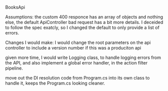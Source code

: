 BooksApi

Assumptions:
the custom 400 responce has an array of objects and nothing else, the default ApiController bad request has a bit more details. 
I deceided to follow the spec exatcly, so I changed the default to only provide a list of errors.

Changes I would make:
I would change the root parameters on the api controller to include a version number if this was a produciton api

given more time, I would write Logging class, to handle logging errors from the API, and also implement a global error handler, in the action filter pipeline.

move out the DI resolution code from Program.cs into its own class to handle it, keeps the Program.cs looking cleaner.